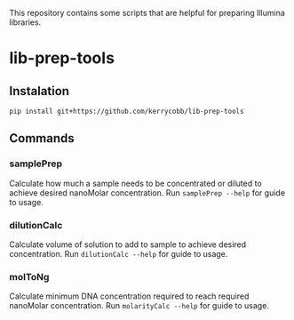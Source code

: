 This repository contains some scripts that are helpful for preparing Illumina libraries.
# lib-prep-tools

## Instalation
`pip install git+https://github.com/kerrycobb/lib-prep-tools`

## Commands
### samplePrep
Calculate how much a sample needs to be concentrated or diluted to achieve desired 
nanoMolar concentration. Run `samplePrep --help` for guide to usage.

### dilutionCalc
Calculate volume of solution to add to sample to achieve desired concentration.
Run `dilutionCalc --help` for guide to usage.

### molToNg
Calculate minimum DNA concentration required to reach required nanoMolar concentration.
Run `molarityCalc --help` for guide to usage.


